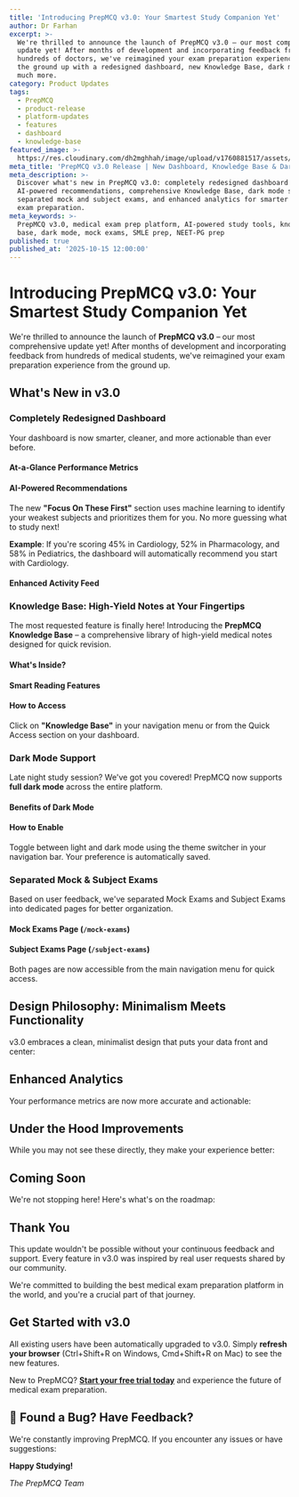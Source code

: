```yaml
---
title: 'Introducing PrepMCQ v3.0: Your Smartest Study Companion Yet'
author: Dr Farhan
excerpt: >-
  We're thrilled to announce the launch of PrepMCQ v3.0 – our most comprehensive
  update yet! After months of development and incorporating feedback from
  hundreds of doctors, we've reimagined your exam preparation experience from
  the ground up with a redesigned dashboard, new Knowledge Base, dark mode, and
  much more.
category: Product Updates
tags:
  - PrepMCQ
  - product-release
  - platform-updates
  - features
  - dashboard
  - knowledge-base
featured_image: >-
  https://res.cloudinary.com/dh2mghhah/image/upload/v1760881517/assets/update_afnyj6.png
meta_title: 'PrepMCQ v3.0 Release | New Dashboard, Knowledge Base & Dark Mode'
meta_description: >-
  Discover what's new in PrepMCQ v3.0: completely redesigned dashboard with
  AI-powered recommendations, comprehensive Knowledge Base, dark mode support,
  separated mock and subject exams, and enhanced analytics for smarter medical
  exam preparation.
meta_keywords: >-
  PrepMCQ v3.0, medical exam prep platform, AI-powered study tools, knowledge
  base, dark mode, mock exams, SMLE prep, NEET-PG prep
published: true
published_at: '2025-10-15 12:00:00'
---
```

# Introducing PrepMCQ v3.0: Your Smartest Study Companion Yet

We're thrilled to announce the launch of **PrepMCQ v3.0** – our most comprehensive update yet! After months of development and incorporating feedback from hundreds of medical students, we've reimagined your exam preparation experience from the ground up.

## What's New in v3.0

### **Completely Redesigned Dashboard**

Your dashboard is now smarter, cleaner, and more actionable than ever before.

#### **At-a-Glance Performance Metrics**

#### **AI-Powered Recommendations**

The new **"Focus On These First"** section uses machine learning to identify your weakest subjects and prioritizes them for you. No more guessing what to study next!

**Example**: If you're scoring 45% in Cardiology, 52% in Pharmacology, and 58% in Pediatrics, the dashboard will automatically recommend you start with Cardiology.

#### **Enhanced Activity Feed**

### **Knowledge Base: High-Yield Notes at Your Fingertips**

The most requested feature is finally here! Introducing the **PrepMCQ Knowledge Base** – a comprehensive library of high-yield medical notes designed for quick revision.

#### **What's Inside?**

#### **Smart Reading Features**

#### **How to Access**

Click on **"Knowledge Base"** in your navigation menu or from the Quick Access section on your dashboard.

### **Dark Mode Support**

Late night study session? We've got you covered! PrepMCQ now supports **full dark mode** across the entire platform.

#### **Benefits of Dark Mode**

#### **How to Enable**

Toggle between light and dark mode using the theme switcher in your navigation bar. Your preference is automatically saved.

### **Separated Mock & Subject Exams**

Based on user feedback, we've separated Mock Exams and Subject Exams into dedicated pages for better organization.

#### **Mock Exams Page** (`/mock-exams`)

#### **Subject Exams Page** (`/subject-exams`)

Both pages are now accessible from the main navigation menu for quick access.

## **Design Philosophy: Minimalism Meets Functionality**

v3.0 embraces a clean, minimalist design that puts your data front and center:

## **Enhanced Analytics**

Your performance metrics are now more accurate and actionable:

## **Under the Hood Improvements**

While you may not see these directly, they make your experience better:

## **Coming Soon**

We're not stopping here! Here's what's on the roadmap:

## **Thank You**

This update wouldn't be possible without your continuous feedback and support. Every feature in v3.0 was inspired by real user requests shared by our community.

We're committed to building the best medical exam preparation platform in the world, and you're a crucial part of that journey.

## **Get Started with v3.0**

All existing users have been automatically upgraded to v3.0. Simply **refresh your browser** (Ctrl+Shift+R on Windows, Cmd+Shift+R on Mac) to see the new features.

New to PrepMCQ? [**Start your free trial today**](https://prepmcq.com/register) and experience the future of medical exam preparation.

## 🐛 **Found a Bug? Have Feedback?**

We're constantly improving PrepMCQ. If you encounter any issues or have suggestions:

**Happy Studying!**

_The PrepMCQ Team_
